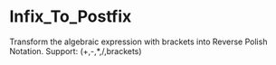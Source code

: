 # Infix_To_Postfix
Transform the algebraic expression with brackets into Reverse Polish Notation.
Support: (+,-,*,/,brackets)

